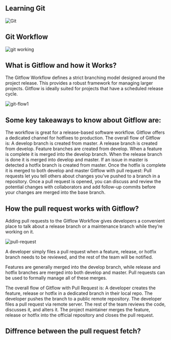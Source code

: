 ## Learning Git

![Git](https://user-images.githubusercontent.com/26144363/178100171-b0e774a4-1c7a-419d-a0ea-1d523a3929d8.png)

## Git Workflow
![git working](https://user-images.githubusercontent.com/26144363/179404381-b1c60216-36e5-4aeb-9311-2102723206c8.jpg)


## What is Gitflow and how it Works?
The Gitflow Workflow defines a strict branching model designed around the project release. This provides a robust framework for managing larger projects. Gitflow is ideally suited for projects that have a scheduled release cycle.

![git-flow1](https://user-images.githubusercontent.com/26144363/179404550-d4f7c353-c061-4d63-9cb8-1d5914bde450.jpg)


## Some key takeaways to know about Gitflow are:
The workflow is great for a release-based software workflow.
Gitflow offers a dedicated channel for hotfixes to production.
The overall flow of Gitflow is:
A develop branch is created from master.
A release branch is created from develop.
Feature branches are created from develop.
When a feature is complete it is merged into the develop branch.
When the release branch is done it is merged into develop and master.
If an issue in master is detected a hotfix branch is created from master.
Once the hotfix is complete it is merged to both develop and master
Gitflow with pull request:
Pull requests let you tell others about changes you’ve pushed to a branch in a repository. Once a pull request is opened, you can discuss and review the potential changes with collaborators and add follow-up commits before your changes are merged into the base branch.



## How the pull request works with Gitflow?
Adding pull requests to the Gitflow Workflow gives developers a convenient place to talk about a release branch or a maintenance branch while they’re working on it.

![pull-request](https://user-images.githubusercontent.com/26144363/179404620-ca12aec3-10fb-4e82-8f82-c14e68d4db86.jpg)


A developer simply files a pull request when a feature, release, or hotfix branch needs to be reviewed, and the rest of the team will be notified.

Features are generally merged into the develop branch, while release and hotfix branches are merged into both develop and master. Pull requests can be used to formally manage all of these merges.

The overall flow of Gitflow with Pull Request is:
A developer creates the feature, release or hotfix in a dedicated branch in their local repo.
The developer pushes the branch to a public remote repository.
The developer files a pull request via remote server.
The rest of the team reviews the code, discusses it, and alters it.
The project maintainer merges the feature, release or hotfix into the official repository and closes the pull request.

## Diffrence between the pull request fetch?
